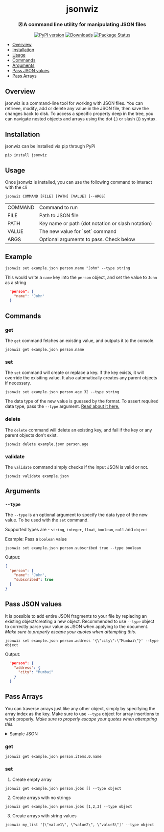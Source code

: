 <h1 align="center">jsonwiz</h1>

<h3 align="center">
  🗷 A command line utility for manipulating JSON files 
</h3>

<div align="center">

[![PyPI version](https://badge.fury.io/py/jsonwiz.svg)](https://badge.fury.io/py/jsonwiz)
[![Downloads](https://static.pepy.tech/personalized-badge/jsonwiz?period=total&units=international_system&left_color=grey&right_color=orange&left_text=Downloads)](https://pepy.tech/project/jsonwiz)
[![Package Status](https://img.shields.io/static/v1?label=status&message=stable&color=brightgreen)](https://pypi.org/project/jsonwiz/)
  
</div>

- [Overview](#overview)
- [Installation](#installation)
- [Usage](#usage)
- [Commands](#commands)
- [Arguments](#arguments)
- [Pass JSON values](#pass-json-values)
- [Pass Arrays](#pass-arrays)
  
## Overview
jsonwiz is a command-line tool for working with JSON files. You can retrieve, modify, add or delete any value in the JSON file, then save the changes back to disk. To access a specific property deep in the tree, you can navigate nested objects and arrays using the dot (.) or slash (/) syntax.

## Installation

jsonwiz can be installed via pip through PyPi

```
pip install jsonwiz
```

## Usage

Once jsonwiz is installed, you can use the following command to interact with the cli

```
jsonwiz COMMAND [FILE] [PATH] [VALUE] [--ARGS]
```

<table>
  <tr>
    <td>COMMAND</td>
     <td>Command to run</td>
  </tr>
  <tr>
    <td>FILE</td>
     <td>Path to JSON file</td>
  </tr>
  <tr>
    <td>PATH</td>
     <td>Key name or path (dot notation or slash notation)</td>
  </tr>
  <tr>
    <td>VALUE</td>
     <td>The new value for `set` command</td>
  </tr>
   <tr>
    <td>ARGS</td>
     <td>Optional arguments to pass. Check below</td>
  </tr>
</table>

## Example

```
jsonwiz set example.json person.name "John" --type string
```
This would write a `name` key into the `person` object, and set the value to `John` as a string

```json
  "person": {
    "name": "John"
  }
```

## Commands

### get
The `get` command fetches an existing value, and outputs it to the console.

```
jsonwiz get example.json person.name
```

### set
The `set` command will create or replace a key. If the key exists, it will override the exisiting value. It also automatically creates any parent objects if necessary.

```
jsonwiz set example.json person.age 32 --type string 
```

The data type of the new value is guessed by the format. To assert required data type, pass the `--type` argument. [Read about it here.](#arguments)

### delete
The `delete` command will delete an existing key, and fail if the key or any parent objects don't exist.

```
jsonwiz delete example.json person.age
```

### validate
The `validate` command simply checks if the input JSON is valid or not.

```
jsonwiz validate example.json
```

## Arguments

### `--type`
The `--type` is an optional argument to specify the data type of the new value. To be used with the `set` command.

Supported types are - `string`, `integer`, `float`, `boolean`, `null` and `object`

Example: Pass a `boolean` value
```
jsonwiz set example.json person.subscribed true --type boolean
```
Output:
```json
{
  "person": {
    "name": "John",
    "subscribed": true
  }
}
```
## Pass JSON values
It is possible to add entire JSON fragments to your file by replacing an existing object/creating a new object. Recommended to use `--type` object to correctly parse your value as JSON when applying to the document. *Make sure to properly escape your quotes when attempting this.*

```
jsonwiz set example.json person.address '{\"city\":\"Mumbai\"}' --type object
```
Output:
```json
  "person": {
    "address": {
      "city": "Mumbai"
    }
  }
```

## Pass Arrays
You can traverse arrays just like any other object, simply by specifying the array index as the key. Make sure to use `--type` object for array insertions to work properly. *Make sure to properly escape your quotes when attempting this.*

<details>
  <summary>Sample JSON</summary>
  
  ```json
  {
  "person": {
    "address": {
      "city": "Mumbai"
    },
    "items": [
      {
        "name": "item1"
      },
      {
        "name": "item2"
      }
    ]
  }
}
  ```
</details>

### get
```
jsonwiz get example.json person.items.0.name
```

### set

1. Create empty array
   
```
jsonwiz get example.json person.jobs [] --type object
```

2. Create arrays with no strings
```
jsonwiz get example.json person.jobs [1,2,3] --type object
```

3. Create arrays with string values
```
jsonwiz my_list '[\"value1\", \"value2\", \"value3\"]' --type object
```
